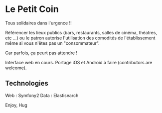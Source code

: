 Le Petit Coin
=============

Tous solidaires dans l'urgence !!

Référencer les lieux publics (bars, restaurants, salles de cinéma, théatres, etc ...)
ou le patron autorise l'utilisation des comodités de l'établissement même si vous
n'êtes pas un "consommateur".

Car parfois, ça peurt pas attendre !

Interface web en cours.
Portage iOS et Android à faire (contributors are welcome).


Technologies
------------

Web : Symfony2
Data : Elastisearch

Enjoy,
Hug
